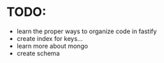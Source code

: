 # TODO:

- learn the proper ways to organize code in fastify
- create index for keys...
- learn more about mongo
- create schema
